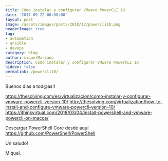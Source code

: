 ```yaml
---
title: Cómo instalar y configurar VMware PowerCLI 10
date: '2017-09-22 00:00:00'
layout: post
image: /assets/images/posts/2018/12/powercli10.png
headerImage: true
tag:
- automation
- ansible
- devops
category: blog
author: miquelMariano
description: Cómo instalar y configurar VMware PowerCLI 10
hidden: false
permalink: /powercli10/
---
```


Buenos dias a tod@as!!


https://thesolving.com/es/virtualizacion/como-instalar-y-configurar-vmware-powercli-version-10/
http://thesolving.com/virtualization/how-to-install-and-configure-vmware-powercli-version-10/
https://ithinkvirtual.com/2018/03/04/install-powershell-and-vmware-powercli-on-macos/


Descargar PowerShell Core desde aquí
https://github.com/PowerShell/PowerShell


Un saludo!

Miquel.


